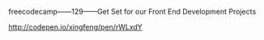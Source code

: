 
freecodecamp——129——Get Set for our Front End Development Projects



http://codepen.io/xingfeng/pen/rWLxdY

